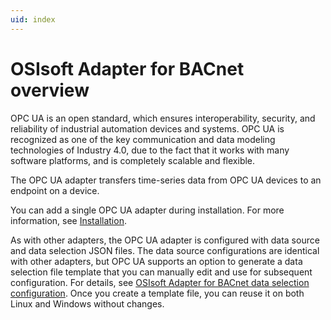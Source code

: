 ```yaml
---
uid: index
---
```


# OSIsoft Adapter for BACnet overview

OPC UA is an open standard, which ensures interoperability, security, and reliability of industrial automation devices and systems. OPC UA is recognized as one of the key communication and data modeling technologies of Industry 4.0, due to the fact that it works with many software platforms, and is completely scalable and flexible.

The OPC UA adapter transfers time-series data from OPC UA devices to an endpoint on a device.

You can add a single OPC UA adapter during installation. For more information, see [Installation](xref:Installation).

As with other adapters, the OPC UA adapter is configured with data source and data selection JSON files. The data source configurations are identical with other adapters, but OPC UA supports an option to generate a data selection file template that you can manually edit and use for subsequent configuration. For details, see [OSIsoft Adapter for BACnet data selection configuration](xref:OSIsoftAdapterforBACnetDataSelectionConfiguration). Once you create a template file, you can reuse it on both Linux and Windows without changes.

<!--
# OSIsoft Adapter for OPC UA

=======

- [OSIsoft Adapter for BACnet overview](xref:OSIsoftAdapterforBACnetOverview)
  - [OSIsoft Adapter for BACnet supported features](xref:OSIsoftAdapterforBACnetSupportedFeatures)
  - [OSIsoft Adapter for BACnet principles of operation](xref:OSIsoftAdapterforBACnetPrinciplesOfOperation)
- [Installation](xref:Installation)
  - [Install the adapter](xref:InstallTheAdapter)
  - [Install OSIsoft Adapter for BACnet using Docker](xref:InstallAdapterWIthDockerForBACnet)
  - [Uninstall the adapter](xref:UninstallTheAdapter)
- [Configuration](xref:BACnetConfiguration)
  - [Configuration tools](xref:ConfigurationTools)
  - [System components configuration](xref:SystemComponentsConfiguration)
  - [OSIsoft Adapter for BACnet data source configuration](xref:OSIsoftAdapterforBACnetDataSourceConfiguration)
  - [OSIsoft Adapter for BACnet data selection configuration](xref:OSIsoftAdapterforBACnetDataSelectionConfiguration)
  - [OSIsoft Adapter for BACnet security configuration](xref:OSIsoftAdapterforBACnetSecurityConfiguration)
  - [Egress endpoints configuration](xref:EgressEndpointsConfiguration)
  - [Health endpoint configuration](xref:HealthEndpointConfiguration)
  - [Diagnostics configuration](xref:DiagnosticsConfiguration)
  - [Buffering configuration](xref:BufferingConfiguration)
  - [Logging configuration](xref:LoggingConfiguration)
  - [System and adapter configuration](xref:SystemAndAdapterConfiguration)
- [Administration](xref:Administration)
  - [Start and stop an adapter](xref:StartAndStopAnAdapter)
  - [Start and stop ingress component](xref:StartAndStopIngressComponent)
  - [Retrieve product version information](xref:RetrieveProductVersionInformation)
  - [Delete an adapter component](xref:DeleteAnAdapterComponent)
- [Health and diagnostics](xref:HealthAndDiagnosticsForBACnet)
  - [Adapter health](xref:AdapterHealthForBACnet)
    - [Device status](xref:DeviceStatusForBACnet)
    - [Next health message expected](xref:NextHealthMessageExpectedForBACnet)
  - [Adapter diagnostics](xref:AdapterDiagnostics)
    - [System](xref:System)
    - [Stream count](xref:StreamCount)
    - [IO rate](xref:IORate)
    - [Error rate](xref:ErrorRate)
  - [Egress diagnostics](xref:EgressDiagnostics)
-->
